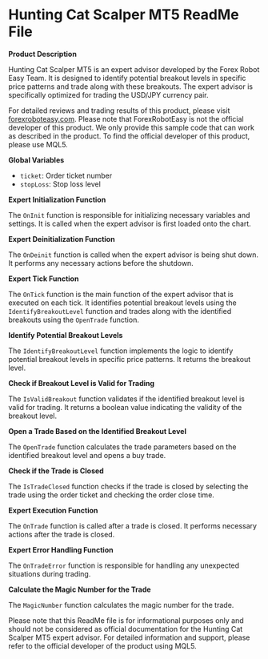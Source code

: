 # Hunting Cat Scalper MT5 ReadMe File

**Product Description**

Hunting Cat Scalper MT5 is an expert advisor developed by the Forex Robot Easy Team. It is designed to identify potential breakout levels in specific price patterns and trade along with these breakouts. The expert advisor is specifically optimized for trading the USD/JPY currency pair.

For detailed reviews and trading results of this product, please visit [forexroboteasy.com](https://forexroboteasy.com/forex-robot-review/hunting-cat-scalper-mt5-review-automated-usdjpy-trading/). Please note that ForexRobotEasy is not the official developer of this product. We only provide this sample code that can work as described in the product. To find the official developer of this product, please use MQL5.

**Global Variables**

- `ticket`: Order ticket number
- `stopLoss`: Stop loss level

**Expert Initialization Function**

The `OnInit` function is responsible for initializing necessary variables and settings. It is called when the expert advisor is first loaded onto the chart.

**Expert Deinitialization Function**

The `OnDeinit` function is called when the expert advisor is being shut down. It performs any necessary actions before the shutdown.

**Expert Tick Function**

The `OnTick` function is the main function of the expert advisor that is executed on each tick. It identifies potential breakout levels using the `IdentifyBreakoutLevel` function and trades along with the identified breakouts using the `OpenTrade` function.

**Identify Potential Breakout Levels**

The `IdentifyBreakoutLevel` function implements the logic to identify potential breakout levels in specific price patterns. It returns the breakout level.

**Check if Breakout Level is Valid for Trading**

The `IsValidBreakout` function validates if the identified breakout level is valid for trading. It returns a boolean value indicating the validity of the breakout level.

**Open a Trade Based on the Identified Breakout Level**

The `OpenTrade` function calculates the trade parameters based on the identified breakout level and opens a buy trade.

**Check if the Trade is Closed**

The `IsTradeClosed` function checks if the trade is closed by selecting the trade using the order ticket and checking the order close time.

**Expert Execution Function**

The `OnTrade` function is called after a trade is closed. It performs necessary actions after the trade is closed.

**Expert Error Handling Function**

The `OnTradeError` function is responsible for handling any unexpected situations during trading.

**Calculate the Magic Number for the Trade**

The `MagicNumber` function calculates the magic number for the trade.

Please note that this ReadMe file is for informational purposes only and should not be considered as official documentation for the Hunting Cat Scalper MT5 expert advisor. For detailed information and support, please refer to the official developer of the product using MQL5.
